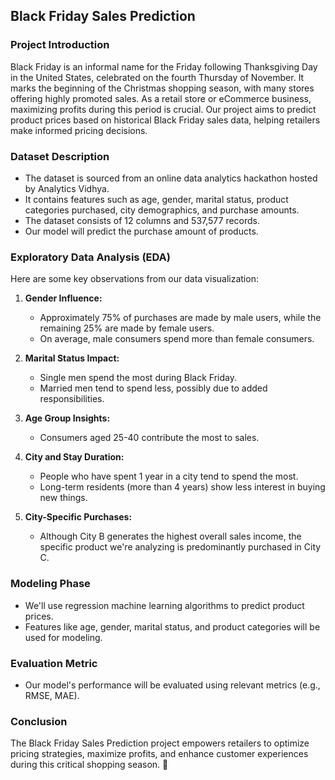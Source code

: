 ## Black Friday Sales Prediction

### Project Introduction

Black Friday is an informal name for the Friday following Thanksgiving Day in the United States, celebrated on the fourth Thursday of November. It marks the beginning of the Christmas shopping season, with many stores offering highly promoted sales. As a retail store or eCommerce business, maximizing profits during this period is crucial. Our project aims to predict product prices based on historical Black Friday sales data, helping retailers make informed pricing decisions.

### Dataset Description

- The dataset is sourced from an online data analytics hackathon hosted by Analytics Vidhya.
- It contains features such as age, gender, marital status, product categories purchased, city demographics, and purchase amounts.
- The dataset consists of 12 columns and 537,577 records.
- Our model will predict the purchase amount of products.

### Exploratory Data Analysis (EDA)

Here are some key observations from our data visualization:

1. **Gender Influence:**
   - Approximately 75% of purchases are made by male users, while the remaining 25% are made by female users.
   - On average, male consumers spend more than female consumers.

2. **Marital Status Impact:**
   - Single men spend the most during Black Friday.
   - Married men tend to spend less, possibly due to added responsibilities.

3. **Age Group Insights:**
   - Consumers aged 25-40 contribute the most to sales.

4. **City and Stay Duration:**
   - People who have spent 1 year in a city tend to spend the most.
   - Long-term residents (more than 4 years) show less interest in buying new things.

5. **City-Specific Purchases:**
   - Although City B generates the highest overall sales income, the specific product we're analyzing is predominantly purchased in City C.

### Modeling Phase

- We'll use regression machine learning algorithms to predict product prices.
- Features like age, gender, marital status, and product categories will be used for modeling.

### Evaluation Metric

- Our model's performance will be evaluated using relevant metrics (e.g., RMSE, MAE).

### Conclusion

The Black Friday Sales Prediction project empowers retailers to optimize pricing strategies, maximize profits, and enhance customer experiences during this critical shopping season. 🎁
